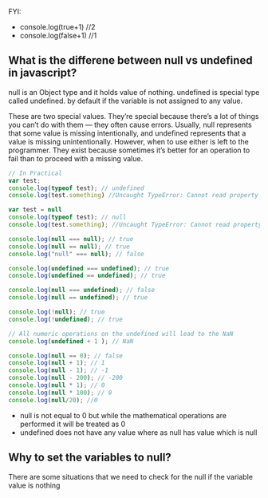 FYI:
- console.log(true+1) //2
- console.log(false+1) //1

## What is the differene between null vs undefined in javascript?
null is an Object type and it holds value of nothing. undefined is special type called undefined.
by default if the variable  is not assigned to any value.

These are two special values. They’re special because there’s a lot of things you can’t do with them — they often cause errors. Usually, null represents that some value is missing intentionally, and undefined represents that a value is missing unintentionally. However, when to use either is left to the programmer. They exist because sometimes it’s better for an operation to fail than to proceed with a missing value.

```javascript
// In Practical
var test;
console.log(typeof test); // undefined
console.log(test.something) //Uncaught TypeError: Cannot read property 'something' of undefined

var test = null
console.log(typeof test); // null
console.log(test.something); //Uncaught TypeError: Cannot read property 'something' of null

console.log(null === null); // true
console.log(null == null); // true
console.log("null" === null); // false

console.log(undefined === undefined); // true
console.log(undefined == undefined); // true

console.log(null === undefined); // false
console.log(null == undefined); // true

console.log(!null); // true
console.log(!undefined); // true

// All numeric operations on the undefined will lead to the NaN
console.log(undefined + 1 ); // NaN

console.log(null == 0); // false
console.log(null + 1); // 1
console.log(null - 1); // -1
console.log(null - 200); // -200
console.log(null * 1); // 0
console.log(null * 100); // 0
console.log(null/20); //0
```
- null is not equal to 0 but while the mathematical operations are performed it will be treated as 0
- undefined does not have any value where as null has value which is null
## Why to set the variables to null?
There are some situations that we need to check for the null if the variable value is nothing
